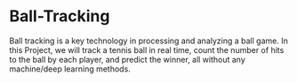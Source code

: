 # Ball-Tracking

Ball tracking is a key technology in processing and analyzing a ball game. In this Project, we will track a tennis ball in real time, count the number of hits to the ball by each player, and predict the winner, all without any machine/deep learning methods.
